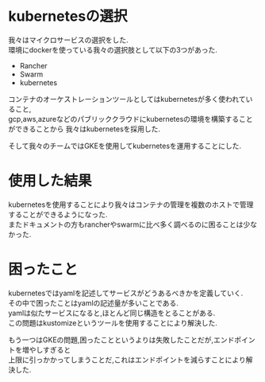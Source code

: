 # kubernetesの選択

我々はマイクロサービスの選択をした.  
環境にdockerを使っている我々の選択肢として以下の3つがあった.

- Rancher
- Swarm
- kubernetes

コンテナのオーケストレーションツールとしてはkubernetesが多く使われていること,  
gcp,aws,azureなどのパブリッククラウドにkubernetesの環境を構築することができることから
我々はkubernetesを採用した.

そして我々のチームではGKEを使用してkubernetesを運用することにした.

# 使用した結果

kubernetesを使用することにより我々はコンテナの管理を複数のホストで管理することができるようになった.  
またドキュメントの方もrancherやswarmに比べ多く調べるのに困ることは少なかった.  

# 困ったこと
kubernetesではyamlを記述してサービスがどうあるべきかを定義していく.  
その中で困ったことはyamlの記述量が多いことである.  
yamlは似たサービスになると,ほとんど同じ構造をとることがある.    
この問題はkustomizeというツールを使用することにより解決した.

もう一つはGKEの問題,困ったことというよりは失敗したことだが,エンドポイントを増やしすぎると  
上限に引っかかってしまうことだ,これはエンドポイントを減らすことにより解決した.
